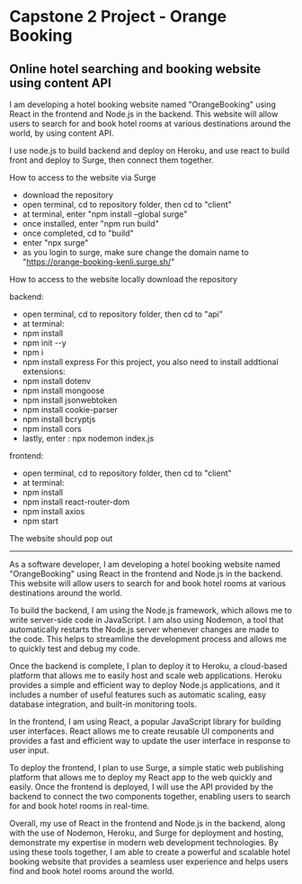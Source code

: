 # Capstone 2 Project - Orange Booking

## Online hotel searching and booking website using content API

I am developing a hotel booking website named "OrangeBooking" using React in the frontend and Node.js in the backend. This website will allow users to search for and book hotel rooms at various destinations around the world, by using content API.

I use node.js to build backend and deploy on Heroku, and use react to build front and deploy to Surge, then connect them together.

How to access to the website via Surge

- download the repository
- open terminal, cd to repository folder, then cd to "client"
- at terminal, enter "npm install –global surge"
- once installed, enter "npm run build"
- once completed, cd to "build"
- enter "npx surge"
- as you login to surge, make sure change the domain name to "https://orange-booking-kenli.surge.sh/"

How to access to the website locally
download the repository

backend:

- open terminal, cd to repository folder, then cd to "api"
- at terminal:
- npm install
- npm init --y
- npm i
- npm install express
  For this project, you also need to install addtional extensions:
- npm install dotenv
- npm install mongoose
- npm install jsonwebtoken
- npm install cookie-parser
- npm install bcryptjs
- npm install cors
- lastly, enter : npx nodemon index.js

frontend:

- open terminal, cd to repository folder, then cd to "client"
- at terminal:
- npm install
- npm install react-router-dom
- npm install axios
- npm start

The website should pop out

---

As a software developer, I am developing a hotel booking website named "OrangeBooking" using React in the frontend and Node.js in the backend. This website will allow users to search for and book hotel rooms at various destinations around the world.

To build the backend, I am using the Node.js framework, which allows me to write server-side code in JavaScript. I am also using Nodemon, a tool that automatically restarts the Node.js server whenever changes are made to the code. This helps to streamline the development process and allows me to quickly test and debug my code.

Once the backend is complete, I plan to deploy it to Heroku, a cloud-based platform that allows me to easily host and scale web applications. Heroku provides a simple and efficient way to deploy Node.js applications, and it includes a number of useful features such as automatic scaling, easy database integration, and built-in monitoring tools.

In the frontend, I am using React, a popular JavaScript library for building user interfaces. React allows me to create reusable UI components and provides a fast and efficient way to update the user interface in response to user input.

To deploy the frontend, I plan to use Surge, a simple static web publishing platform that allows me to deploy my React app to the web quickly and easily. Once the frontend is deployed, I will use the API provided by the backend to connect the two components together, enabling users to search for and book hotel rooms in real-time.

Overall, my use of React in the frontend and Node.js in the backend, along with the use of Nodemon, Heroku, and Surge for deployment and hosting, demonstrate my expertise in modern web development technologies. By using these tools together, I am able to create a powerful and scalable hotel booking website that provides a seamless user experience and helps users find and book hotel rooms around the world.
